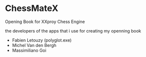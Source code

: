 # ChessMateX
Opening Book for XXproy Chess Engine





the developers of the apps that i use for creating my openning book
- Fabien Letouzy (polyglot.exe)
- Michel Van den Bergh
- Massimiliano Goi
